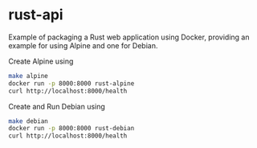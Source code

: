 # rust-api

Example of packaging a Rust web application using Docker, providing an example for using Alpine and one for Debian.

Create Alpine using

```bash
make alpine
docker run -p 8000:8000 rust-alpine
curl http://localhost:8000/health
```

Create and Run Debian using
```bash
make debian
docker run -p 8000:8000 rust-debian
curl http://localhost:8000/health
```
